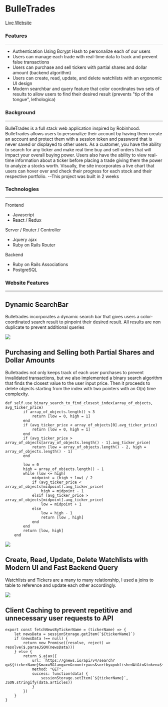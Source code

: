 BulleTrades
======
[Live Website](http://robins-app.herokuapp.com/#/)

### Features
------
* Authentication Using Bcrypt Hash to personalize each of our users
* Users can manage each trade with real-time data to track and prevent false transactions
* Users can purchase and sell tickers with partial shares and dollar amount (backend algorithm)
* Users can create, read, update, and delete watchlists with an ergonomic UI design
* Modern searchbar and query feature that color coordinates two sets of results to allow users to find their desired result (prevents "tip of the tongue", lethologica)

### Background
------
BulleTrades is a full stack web application inspired by Robinhood. BulleTrades allows 
users to personalize their account by having them create an account and protect them with
a session token and password that is never saved or displayed to other users. As a customer,
you have the ability to search for any ticker and make real time buy and sell orders
that will impact your overall buying power. Users also have the ability to view real-time information 
about a ticker before placing a trade giving them the power to analyze a stocks worth. 
Visually, the site incorporates a live chart that users can hover over and check their progress 
for each stock and their respective portfolio.
--This project was built in 2 weeks

### Technologies
------
Frontend
* Javascript
* React / Redux

Server / Router / Controller
* Jquery ajax
* Ruby on Rails Router

Backend
* Ruby on Rails Associations
* PostgreSQL 

### Website Features
------

## Dynamic SearchBar
Bulletrades incorporates a dynamic search bar that gives users a color-coordinated search result to pinpoint their desired result.
All results are non duplicate to prevent additional queries


![](https://i.imgur.com/Z55Ix0g.gif)

## Purchasing and Selling both Partial Shares and Dollar Amounts 
Bulletrades not only keeps track of each user purchases to prevent invalidated transactions, but we also implemented a binary search algorithm that finds the closest value to the user input price.
Then it proceeds to delete objects starting from the index with two pointers with an O(n) time complexity. 
```
def self.use_binary_search_to_find_closest_index(array_of_objects, avg_ticker_price)
        if array_of_objects.length() < 3
            return [low = 0, high = 1]
        end
        if (avg_ticker_price < array_of_objects[0].avg_ticker_price)
            return [low = 0, high = 1]
        end
        if (avg_ticker_price > array_of_objects[array_of_objects.length() - 1].avg_ticker_price)
            return [low = array_of_objects.length() - 2, high = array_of_objects.length() - 1]
        end

        low = 0
        high = array_of_objects.length() - 1
        while (low <= high) 
            midpoint = (high + low) / 2
            if (avg_ticker_price < array_of_objects[midpoint].avg_ticker_price)
                high = midpoint - 1
            elsif (avg_ticker_price > array_of_objects[midpoint].avg_ticker_price)
                low = midpoint + 1
            else    
                low = high - 1
                return [low , high]
            end
        end
        return [low, high]
    end
```
![](https://i.imgur.com/A5p5HZF.gif)

## Create, Read, Update, Delete Watchlists with Modern UI and Fast Backend Query 
Watchlists and Tickers are a many to many relationship, I used a joins to table to reference and update each other accordingly. 

![](https://i.imgur.com/EwxkIXF.gif)

## Client Caching to prevent repetitive and unnecessary user requests to API 
```
export const fetchNewsByTickerName = (tickerName) => {
    let newsData = sessionStorage.getItem(`${tickerName}`)
    if (newsData !== null) {
        return new Promise((resolve, reject) => resolve($.parseJSON(newsData)))
    } else {
        return $.ajax({
            url: `https://gnews.io/api/v4/search?q=${tickerName}&max=5&lang=en&country=us&sortby=publishedAt&to&token=${apiKey}`,
            method: "GET",
            success: function(data) {
                sessionStorage.setItem(`${tickerName}`, JSON.stringify(data.articles))
            }
        })
    }
}
```


